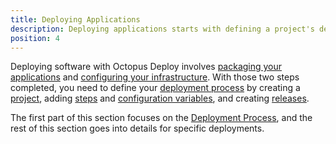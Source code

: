 ```yaml
---
title: Deploying Applications
description: Deploying applications starts with defining a project's deployment process, which is the set of instructions that will be run repeatably each time the project is deployed.
position: 4
---
```


Deploying software with Octopus Deploy involves [packaging your applications](/docs/packaging-applications/index.md) and [configuring your infrastructure](/docs/infrastructure/index.md). With those two steps completed, you need to define your [deployment process](/docs/deploying-applications/deployment-process/index.md) by creating a [project](/docs/deploying-applications/deployment-process/projects/index.md), adding  [steps](/docs/deploying-applications/deployment-process/steps/index.md) and [configuration variables](/docs/deploying-applications/deployment-process/variables/index.md), and creating [releases](/docs/deploying-applications/deployment-process/releases/index.md).

The first part of this section focuses on the [Deployment Process](/docs/deploying-applications/deployment-process/index.md), and the rest of this section goes into details for specific deployments.

